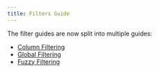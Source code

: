 ```yaml
---
title: Filters Guide
---
```


<!-- Deprecated -->

The filter guides are now split into multiple guides:

- [Column Filtering](../column-filtering.md)
- [Global Filtering](../global-filtering.md)
- [Fuzzy Filtering](../fuzzy-filtering.md)
<!-- - [Faceted Values](../../faceted-values.md) -->